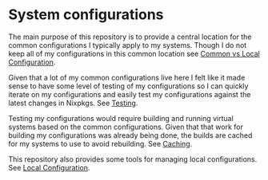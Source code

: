 # System configurations

The main purpose of this repository is to provide a central location for the
common configurations I typically apply to my systems. Though I do not keep all
of my configurations in this common location
see [Common vs Local Configuration](common-vs-local-config.md).

Given that a lot of my common configurations live here I felt like it made sense
to have some level of testing of my configurations so I can quickly iterate on
my configurations and easily test my configurations against the latest changes
in Nixpkgs. See [Testing](testing.md).

Testing my configurations would require building and running virtual systems
based on the common configurations. Given that that work for building
my configurations was already being done, the builds are cached for my systems
to use to avoid rebuilding. See [Caching](caching.md).

This repository also provides some tools for managing local configurations. See
[Local Configuration](local-config.md).
